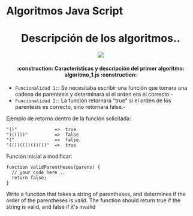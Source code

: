 # Algoritmos Java Script
<h1 align="center"> Descripción de los algoritmos.. </h1>

<p align="center">
  <img src="https://img.shields.io/badge/TECNOLOGÍA-%20JavaScript-green">
</p>
<h4 align="center">
:construction: Características y descripción del primer algoritmo: algoritmo_1.js :construction:
</h4>

- `Funcionalidad 1:`: Se necesitaba escribir una función que tomara una cadena de parentesis y determinara si el orden era el correcto.-
- `Funcionalidad 2:`: La función retornará "true" si el orden de los parentesis es correcto, sino retornará false.-

Ejemplo de retorno dentro de la función solicitada:

```
"()"              =>  true
")(()))"          =>  false
"("               =>  false
"(())((()())())"  =>  true
```
Función inicial a modificar:

```
function validParentheses(parens) {
  // your code here ..
  return false;
}
```

Write a function that takes a string of parentheses, and determines if the order of the parentheses is valid. The function should return true if the string is valid, and false if it's invalid
